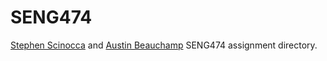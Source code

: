 # SENG474 #

[Stephen Scinocca](https://github.com/StephenScinocca) and [Austin Beauchamp](https://github.com/austinbeauch) SENG474 assignment directory. 
